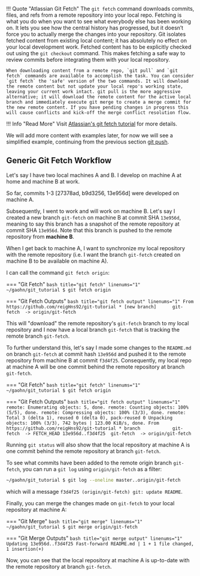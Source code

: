 !!! Quote "Atlassian Git Fetch"
    The `git fetch` command downloads commits, files, and refs from a remote repository into your local repo. Fetching is what you do when you want to see what everybody else has been working on. It lets you see how the central history has progressed, but it doesn’t force you to actually merge the changes into your repository. Git isolates fetched content from existing local content; it has absolutely no effect on your local development work. Fetched content has to be explicitly checked out using the `git checkout` command. This makes fetching a safe way to review commits before integrating them with your local repository.

    When downloading content from a remote repo, `git pull` and `git fetch` commands are available to accomplish the task. You can consider `git fetch` the 'safe' version of the two commands. It will download the remote content but not update your local repo's working state, leaving your current work intact. git pull is the more aggressive alternative; it will download the remote content for the active local branch and immediately execute git merge to create a merge commit for the new remote content. If you have pending changes in progress this will cause conflicts and kick-off the merge conflict resolution flow.

!!! Info "Read More"
    Visit [Atlassian's git fetch tutorial](https://www.atlassian.com/git/tutorials/syncing/git-fetch)
    for more details.

We will add more content with examples later, for now we will see a simplified example, continuing 
from the previous section [git push](git_push.md).

## Generic Git Fetch Workflow

Let's say I have two local machines A and B. I develop on machine A at home and machine B at work.

So far, commits 1-3 [27378ad, b9d3256, 13e956d] were developed on machine A. 

Subsequently, I went to work and will work on machine B. Let's say I created a new branch 
`git-fetch` on machine B at commit SHA `13e956d`, meaning to say
this branch has a snapshot of the remote repository at commit SHA `13e956d`.
Note that this branch is pushed to the remote repository from **machine B**.

When I get back to machine A, I want to synchronize my local repository with the remote repository
(i.e. I want the branch `git-fetch` created on machine B to be available on machine A).

I can call the command `git fetch origin`:

=== "Git Fetch"
    ```bash title="git fetch" linenums="1"
    ~/gaohn/git_tutorial $ git fetch origin
    ```

=== "Git Fetch Outputs"
    ```bash title="git fetch output" linenums="1"
    From https://github.com/reigHns92/git-tutorial
    * [new branch]      git-fetch  -> origin/git-fetch
    ```

This will "download" the remote repository's `git-fetch` branch to my local repository and I now have
a local branch `git-fetch` that is tracking the remote branch `git-fetch`.
  
To further understand this, let's say I made some changes to the `README.md` on branch `git-fetch`
at commit hash `13e956d` and pushed it to the remote repository from machine B at commit `f3d4f25`.
Consequently, my local repo at machine A will be one commit behind the remote repository at branch `git-fetch`.

=== "Git Fetch"
    ```bash title="git fetch" linenums="1"
    ~/gaohn/git_tutorial $ git fetch origin
    ```

=== "Git Fetch Outputs"
    ```bash title="git fetch output" linenums="1"
    remote: Enumerating objects: 5, done.
    remote: Counting objects: 100% (5/5), done.
    remote: Compressing objects: 100% (3/3), done.
    remote: Total 3 (delta 1), reused 0 (delta 0), pack-reused 0
    Unpacking objects: 100% (3/3), 742 bytes | 123.00 KiB/s, done.
    From https://github.com/reigHns92/git-tutorial
    * branch            git-fetch  -> FETCH_HEAD
    13e956d..f3d4f25  git-fetch  -> origin/git-fetch
    ```

Running `git status` will also show that the local repository at machine A is one commit behind the remote repository at branch `git-fetch`.

To see what commits have been added to the remote origin branch `git-fetch`, you can run a `git log` using `origin/git-fetch` as a filter:  

```bash title="git log" linenums="1"
~/gaohn/git_tutorial $ git log --oneline master..origin/git-fetch
```

which will a message `f3d4f25 (origin/git-fetch) git: update README`.

Finally, you can merge the changes made on `git-fetch` to your local repository at machine A:

=== "Git Merge"
    ```bash title="git merge" linenums="1"
    ~/gaohn/git_tutorial $ git merge origin/git-fetch
    ```

=== "Git Merge Outputs"
    ```bash title="git merge output" linenums="1"
    Updating 13e956d..f3d4f25
    Fast-forward
    README.md | 1 +
    1 file changed, 1 insertion(+)
    ```

Now, you can see that the local repository at machine A is up-to-date with the remote repository 
at branch `git-fetch`.